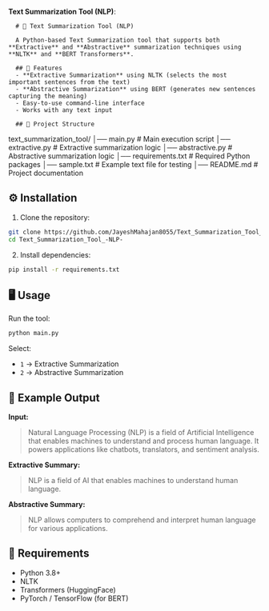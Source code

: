 **Text Summarization Tool (NLP)**:

      # 📝 Text Summarization Tool (NLP)
      
      A Python-based Text Summarization tool that supports both **Extractive** and **Abstractive** summarization techniques using **NLTK** and **BERT Transformers**.
      
      ## 🚀 Features
      - **Extractive Summarization** using NLTK (selects the most important sentences from the text)
      - **Abstractive Summarization** using BERT (generates new sentences capturing the meaning)
      - Easy-to-use command-line interface
      - Works with any text input
      
      ## 📂 Project Structure


text\_summarization\_tool/
│── main.py              # Main execution script
│── extractive.py        # Extractive summarization logic
│── abstractive.py       # Abstractive summarization logic
│── requirements.txt     # Required Python packages
│── sample.txt           # Example text file for testing
│── README.md            # Project documentation

 

## ⚙️ Installation
1. Clone the repository:
```bash
git clone https://github.com/JayeshMahajan8055/Text_Summarization_Tool_-NLP-.git
cd Text_Summarization_Tool_-NLP-
````

2. Install dependencies:

```bash
pip install -r requirements.txt
```

## 🖥️ Usage

Run the tool:

```bash
python main.py
```

Select:

* `1` → Extractive Summarization
* `2` → Abstractive Summarization

## 📌 Example Output

**Input:**

> Natural Language Processing (NLP) is a field of Artificial Intelligence that enables machines to understand and process human language. It powers applications like chatbots, translators, and sentiment analysis.

**Extractive Summary:**

> NLP is a field of AI that enables machines to understand human language.

**Abstractive Summary:**

> NLP allows computers to comprehend and interpret human language for various applications.

## 📜 Requirements

* Python 3.8+
* NLTK
* Transformers (HuggingFace)
* PyTorch / TensorFlow (for BERT)

 
